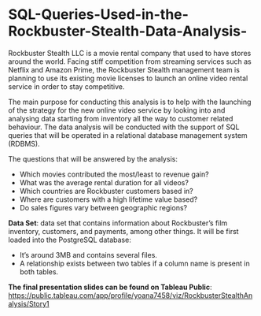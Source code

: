# SQL-Queries-Used-in-the-Rockbuster-Stealth-Data-Analysis-
Rockbuster Stealth LLC is a movie rental company that used to have stores around the world. Facing stiff competition from streaming services such as Netflix and Amazon Prime,
the Rockbuster Stealth management team is planning to use its existing movie licenses to launch an online video rental service in order to stay competitive.

The main purpose for conducting this analysis is to help with the launching of the strategy for the new online video service by looking into and analysing data starting from inventory all the way to customer related behaviour. The data analysis will be conducted with the support of SQL queries that will be operated in a relational database management system (RDBMS).

The questions that will be answered by the analysis:
- Which movies contributed the most/least to revenue gain?
- What was the average rental duration for all videos?
- Which countries are Rockbuster customers based in?
- Where are customers with a high lifetime value based?
- Do sales figures vary between geographic regions?

**Data Set**: data set that contains information about Rockbuster’s film inventory, customers, and payments, among other things. It will be first loaded into the PostgreSQL database:
- It’s around 3MB and contains several files.
- A relationship exists between two tables if a column name is present in both tables.

**The final presentation slides can be found on Tableau Public**: https://public.tableau.com/app/profile/yoana7458/viz/RockbusterStealthAnalysis/Story1

